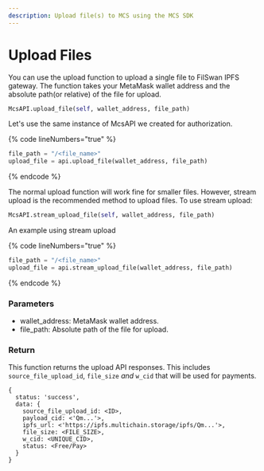 ```yaml
---
description: Upload file(s) to MCS using the MCS SDK
---
```


# Upload Files

You can use the upload function to upload a single file to FilSwan IPFS gateway. The function takes your MetaMask wallet address and the absolute path(or relative) of the file for upload.

```python
McsAPI.upload_file(self, wallet_address, file_path)
```

Let's use the same instance of McsAPI we created for authorization.

{% code lineNumbers="true" %}
```python
file_path = "/<file_name>"
upload_file = api.upload_file(wallet_address, file_path)
```
{% endcode %}

The normal upload function will work fine for smaller files. However, stream upload is the recommended method to upload files. To use stream upload:

```python
McsAPI.stream_upload_file(self, wallet_address, file_path)
```

An example using stream upload

{% code lineNumbers="true" %}
```python
file_path = "/<file_name>"
upload_file = api.stream_upload_file(wallet_address, file_path)
```
{% endcode %}

### Parameters

* wallet\_address: MetaMask wallet address.
* file\_path: Absolute path of the file for upload.

### Return

This function returns the upload API responses. This includes `source_file_upload_id`, `file_size` _and_ `w_cid` that will be used for payments.

```
{
  status: 'success',
  data: {
    source_file_upload_id: <ID>,
    payload_cid: <'Qm...'>,
    ipfs_url: <'https://ipfs.multichain.storage/ipfs/Qm...'>,
    file_size: <FILE_SIZE>,
    w_cid: <UNIQUE_CID>,
    status: <Free/Pay>
  }
}
```
